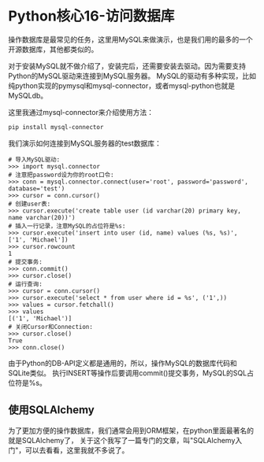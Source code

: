 # Python核心16-访问数据库

操作数据库是最常见的任务，这里用MySQL来做演示，也是我们用的最多的一个开源数据库，其他都类似的。

对于安装MySQL就不做介绍了，安装完后，还需要安装去驱动。因为需要支持Python的MySQL驱动来连接到MySQL服务器。
MySQL的驱动有多种实现，比如纯python实现的pymysql和mysql-connector，或者mysql-python也就是MySQLdb。

这里我通过mysql-connector来介绍使用方法：
```bash
pip install mysql-connector
```
<!-- more -->

我们演示如何连接到MySQL服务器的test数据库：
```
# 导入MySQL驱动:
>>> import mysql.connector
# 注意把password设为你的root口令:
>>> conn = mysql.connector.connect(user='root', password='password', database='test')
>>> cursor = conn.cursor()
# 创建user表:
>>> cursor.execute('create table user (id varchar(20) primary key, name varchar(20))')
# 插入一行记录，注意MySQL的占位符是%s:
>>> cursor.execute('insert into user (id, name) values (%s, %s)', ['1', 'Michael'])
>>> cursor.rowcount
1
# 提交事务:
>>> conn.commit()
>>> cursor.close()
# 运行查询:
>>> cursor = conn.cursor()
>>> cursor.execute('select * from user where id = %s', ('1',))
>>> values = cursor.fetchall()
>>> values
[('1', 'Michael')]
# 关闭Cursor和Connection:
>>> cursor.close()
True
>>> conn.close()
```

由于Python的DB-API定义都是通用的，所以，操作MySQL的数据库代码和SQLite类似。
执行INSERT等操作后要调用commit()提交事务，MySQL的SQL占位符是%s。

## 使用SQLAlchemy
为了更加方便的操作数据库，我们通常会用到ORM框架，在python里面最著名的就是SQLAlchemy了，
关于这个我写了一篇专门的文章，叫"SQLAlchemy入门"，可以去看看，这里我就不多说了。






